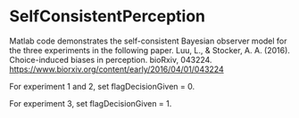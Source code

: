 # SelfConsistentPerception
Matlab code demonstrates the self-consistent Bayesian observer model for the three experiments in the following paper. 
Luu, L., & Stocker, A. A. (2016). Choice-induced biases in perception. bioRxiv, 043224.
https://www.biorxiv.org/content/early/2016/04/01/043224

For experiment 1 and 2, set flagDecisionGiven = 0.

For experiment 3, set flagDecisionGiven = 1.
